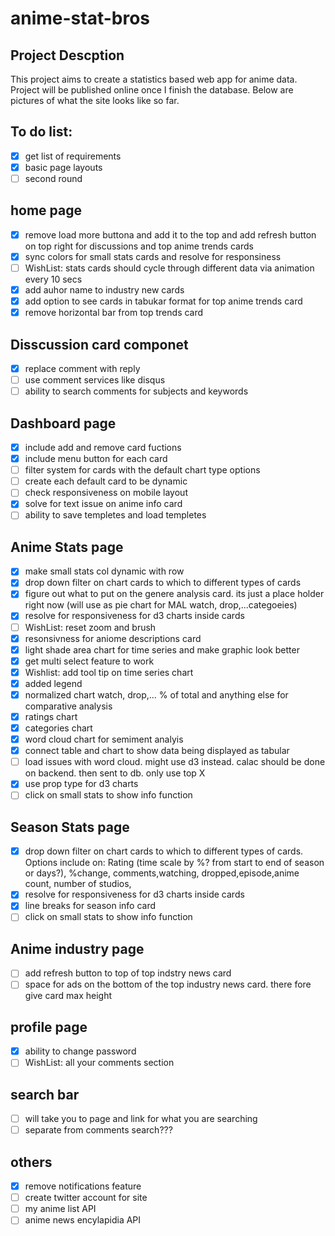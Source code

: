 # anime-stat-bros

## Project Descption
This project aims to create a statistics based web app for anime data. Project will be published online once I finish the database. Below are pictures of what the site looks like so far.

## To do list:
- [X] get list of requirements
- [X] basic page layouts
- [ ] second round
## home page
- [X] remove load more buttona and add it to the top and add refresh button on top right for discussions and top anime trends cards
- [X] sync colors for small stats cards and resolve for responsiness
- [ ] WishList: stats cards should cycle through different data via animation every 10 secs
- [X] add auhor name to industry new cards
- [X] add option to see cards in tabukar format for top anime trends card
- [X] remove horizontal bar from top trends card
## Disscussion card componet
- [X] replace comment with reply
- [ ] use comment services like disqus
- [ ] ability to search comments for subjects and keywords
## Dashboard page
- [X] include add and remove card fuctions
- [X] include menu button for each card
- [ ] filter system for cards with the default chart type options
- [ ] create each default card to be dynamic
- [ ] check responsiveness on mobile layout
- [X] solve for text issue on anime info card
- [ ] ability to save templetes and load templetes
## Anime Stats page
- [X] make small stats col dynamic with row
- [X] drop down filter on chart cards to which to different types of cards
- [X] figure out what to put on the genere analysis card. its just a place holder right now (will use as pie chart for MAL watch, drop,...categoeies)
- [X] resolve for responsiveness for d3 charts inside cards
- [ ] WishList: reset zoom and brush
- [X] resonsivness for aniome descriptions card
- [X] light shade area chart for time series and make graphic look better
- [X] get multi select feature to work
- [X] Wishlist: add tool tip on time series chart
- [X] added legend
- [X] normalized chart watch, drop,... % of total and anything else for comparative analysis
- [X] ratings chart
- [X] categories chart
- [X] word cloud chart for semiment analyis
- [X] connect table and chart to show data being displayed as tabular
- [ ] load issues with word cloud. might use d3 instead. calac should be done on backend. then sent to db. only use top X
- [X] use prop type for d3 charts
- [ ] click on small stats to show info function 
## Season Stats page 
- [X] drop down filter on chart cards to which to different types of cards. Options include on: Rating (time scale by %? from start to end of season or days?), %change, comments,watching, dropped,episode,anime count, number of studios,   
- [X] resolve for responsiveness for d3 charts inside cards
- [X] line breaks for season info card
- [ ] click on small stats to show info function
## Anime industry page
- [ ] add refresh button to top of top indstry news card
- [ ] space for ads on the bottom of the top industry news card. there fore give card max height
## profile page
- [X] ability to change password
- [ ] WishList: all your comments section
## search bar
- [ ] will take you to page and link for what you are searching
- [ ] separate from comments search???
## others
- [X] remove notifications feature
- [ ] create twitter account for site
- [ ] my anime list API
- [ ] anime news encylapidia API
